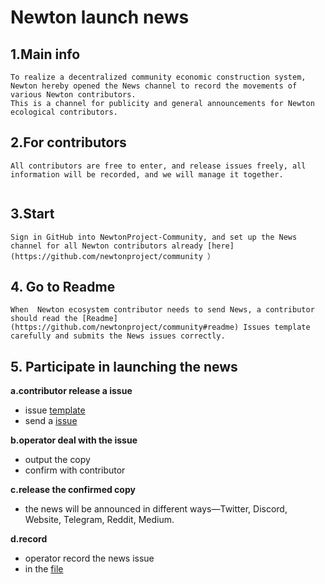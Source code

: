 
# Newton launch news

## 1.Main info

```
To realize a decentralized community economic construction system, Newton hereby opened the News channel to record the movements of various Newton contributors.
This is a channel for publicity and general announcements for Newton ecological contributors.
```

## 2.For contributors

```
All contributors are free to enter, and release issues freely, all information will be recorded, and we will manage it together.


```

## 3.Start

```
Sign in GitHub into NewtonProject-Community, and set up the News channel for all Newton contributors already [here](https://github.com/newtonproject/community ）

```

## 4. Go to Readme

```
When  Newton ecosystem contributor needs to send News, a contributor should read the [Readme](https://github.com/newtonproject/community#readme) Issues template carefully and submits the News issues correctly.
```

## 5. Participate in launching the news

**a.contributor release a issue**
- issue [template](https://github.com/newtonproject/community/tree/master/.github/ISSUE_TEMPLATE)
- send a [issue](https://github.com/newtonproject/community/issues/new/choose) 

**b.operator deal with the issue**
- output the copy
- confirm with contributor

**c.release the confirmed copy**
-  the news will be announced in different ways—Twitter, Discord, Website, Telegram, Reddit, Medium.

**d.record**
- operator record the news issue
- in the [file](https://github.com/newtonproject/community/blob/master/News/News-22-Q3) 
